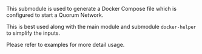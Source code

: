 This submodule is used to generate a Docker Compose file which is configured to start a Quorum Network.

This is best used along with the main module and submodule `docker-helper` to simplify the inputs.

Please refer to examples for more detail usage.